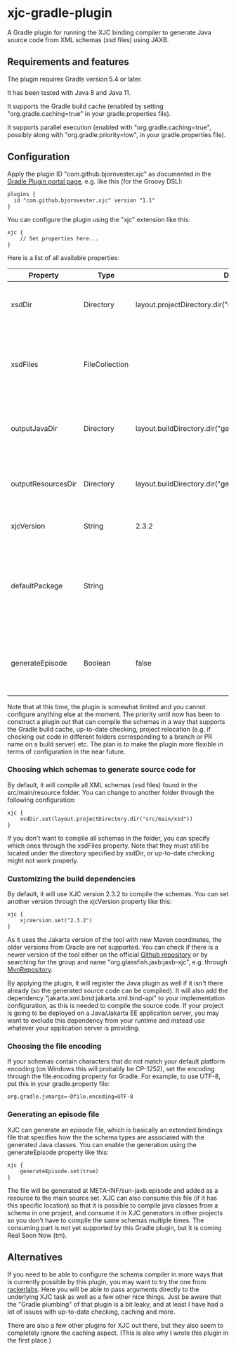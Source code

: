 # xjc-gradle-plugin
A Gradle plugin for running the XJC binding compiler to generate Java source code from XML schemas (xsd files) using JAXB.

## Requirements and features
The plugin requires Gradle version 5.4 or later.

It has been tested with Java 8 and Java 11.

It supports the Gradle build cache (enabled by setting "org.gradle.caching=true" in your gradle.properties file).

It supports parallel execution (enabled with "org.gradle.caching=true", possibly along with "org.gradle.priority=low", in your gradle.properties file).

## Configuration
Apply the plugin ID "com.github.bjornvester.xjc" as documented in the [Gradle Plugin portal page](https://plugins.gradle.org/plugin/com.github.bjornvester.xjc), e.g. like this (for the Groovy DSL):

```
plugins {
  id "com.github.bjornvester.xjc" version "1.1"
}
```

You can configure the plugin using the "xjc" extension like this:

```
xjc {
    // Set properties here...
}
``` 

Here is a list of all available properties:

| Property               | Type           | Default                                                      | Description                                                                                         |
|------------------------|----------------|--------------------------------------------------------------|-----------------------------------------------------------------------------------------------------|
| xsdDir                 | Directory      | layout.projectDirectory.dir("src/main/resources")            | The directory holding the xsd files to compile.                                                     |
| xsdFiles               | FileCollection |                                                              | The schemas to compile. If empty, all files in the xsdDir will be compiled.                         |
| outputJavaDir          | Directory      | layout.buildDirectory.dir("generated/sources/xjc/java")      | The output directory for the generated Java sources.                                                |
| outputResourcesDir     | Directory      | layout.buildDirectory.dir("generated/sources/xjc/resources") | The output directory for the generated resources (if any).                                          |
| xjcVersion             | String         | 2.3.2                                                        | The version of XJC to use.                                                                          |
| defaultPackage         | String         |                                                              | The default package for the generated Java classes. If empty, XJC will infer it from the namespace. |
| generateEpisode        | Boolean        | false                                                        | Whether to generate an Episode file for the generated Java classes.                                 |

Note that at this time, the plugin is somewhat limited and you cannot configure anything else at the moment.
The priority until now has been to construct a plugin out that can compile the schemas in a way that supports the Gradle build cache,
up-to-date checking, project relocation (e.g. if checking out code in different folders corresponding to a branch or PR name on a build server) etc.
The plan is to make the plugin more flexible in terms of configuration in the near future.

### Choosing which schemas to generate source code for
By default, it will compile all XML schemas (xsd files) found in the src/main/resource folder.
You can change to another folder through the following configuration:

```
xjc {
    xsdDir.set(layout.projectDirectory.dir("src/main/xsd"))
}
```

If you don't want to compile all schemas in the folder, you can specify which ones through the xsdFiles property.
Note that they must still be located under the directory specified by xsdDir, or up-to-date checking might not work properly.

### Customizing the build dependencies
By default, it will use XJC version 2.3.2 to compile the schemas. You can set another version through the xjcVersion property like this:

```
xjc {
    xjcVersion.set("2.3.2")
}
```

As it uses the Jakarta version of the tool with new Maven coordinates, the older versions from Oracle are not supported.
You can check if there is a newer version of the tool either on the official [Github repository](https://github.com/eclipse-ee4j/jaxb-ri/releases)
or by searching for the group and name "org.glassfish.jaxb:jaxb-xjc", e.g. through [MvnRepository](https://mvnrepository.com/artifact/org.glassfish.jaxb/jaxb-xjc).

By applying the plugin, it will register the Java plugin as well if it isn't there already (so the generated source code can be compiled).
It will also add the dependency "jakarta.xml.bind:jakarta.xml.bind-api" to your implementation configuration, as this is needed to compile the source code.
If your project is going to be deployed on a Java/Jakarta EE application server, you may want to exclude this dependency from your runtime and instead use whatever your application server is providing.

### Choosing the file encoding
If your schemas contain characters that do not match your default platform encoding (on Windows this will probably be CP-1252),
set the encoding through the file.encoding property for Gradle. For example, to use UTF-8, put this in your gradle.property file:

```
org.gradle.jvmargs=-Dfile.encoding=UTF-8
```    

### Generating an episode file
XJC can generate an episode file, which is basically an extended bindings file that specifies how the the schema types are associated with the generated Java classes.
You can enable the generation using the generateEpisode property like this:

```
xjc {
    generateEpisode.set(true)
}
```

The file will be generated at META-INF/sun-jaxb.episode and added as a resource to the main source set.
XJC can also consume this file (if it has this specific location) so that it is possible to compile java classes from a schema in one project, and consume it in XJC generators in other projects so you don't have to compile the same schemas multiple times.
The consuming part is not yet supported by this Gradle plugin, but it is coming Real Soon Now (tm).   

## Alternatives
If you need to be able to configure the schema compiler in more ways that is currently possible by this plugin, you may want to try the one from [rackerlabs](https://github.com/rackerlabs/gradle-jaxb-plugin).
Here you will be able to pass arguments directly to the underlying XJC task as well as a few other nice things. Just be aware that the "Gradle plumbing" of that plugin is a bit leaky, and at least I have had a lot of issues with up-to-date checking, caching and more.

There are also a few other plugins for XJC out there, but they also seem to completely ignore the caching aspect.
(This is also why I wrote this plugin in the first place.)
